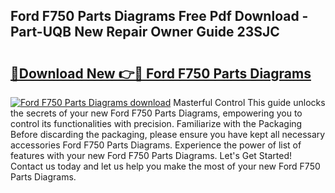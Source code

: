 ## Ford F750 Parts Diagrams Free Pdf Download - Part-UQB New Repair Owner Guide 23SJC

# <h2><a href="http://dfis86.blite.top/?on=Ford+F750+Parts+Diagrams">🔗Download New 👉🔴 Ford F750 Parts Diagrams</a></h2>

[![Ford F750 Parts Diagrams download](https://i.imgur.com/lujVjoI.png)](http://dfis86.blite.top/?on=Ford+F750+Parts+Diagrams)
Masterful Control This guide unlocks the secrets of your new Ford F750 Parts Diagrams, empowering you to control its functionalities with precision. Familiarize with the Packaging Before discarding the packaging, please ensure you have kept all necessary accessories Ford F750 Parts Diagrams. Experience the power of list of features with your new Ford F750 Parts Diagrams. Let's Get Started! Contact us today and let us help you make the most of your new Ford F750 Parts Diagrams.
